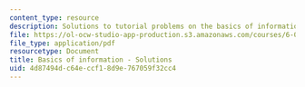 ```yaml
---
content_type: resource
description: Solutions to tutorial problems on the basics of information.
file: https://ol-ocw-studio-app-production.s3.amazonaws.com/courses/6-004-computation-structures-spring-2009/4d87494dc64eccf18d9e767059f32cc4_MIT6_004s09_tutor01_sol.pdf
file_type: application/pdf
resourcetype: Document
title: Basics of information - Solutions
uid: 4d87494d-c64e-ccf1-8d9e-767059f32cc4
---
```

